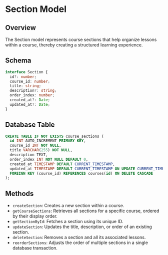 # Section Model

## Overview

The Section model represents course sections that help organize lessons within a course, thereby creating a structured learning experience.

## Schema

```typescript
interface Section {
  id?: number;
  course_id: number;
  title: string;
  description?: string;
  order_index: number;
  created_at?: Date;
  updated_at?: Date;
}
```

## Database Table

```sql
CREATE TABLE IF NOT EXISTS course_sections (
  id INT AUTO_INCREMENT PRIMARY KEY,
  course_id INT NOT NULL,
  title VARCHAR(255) NOT NULL,
  description TEXT,
  order_index INT NOT NULL DEFAULT 0,
  created_at TIMESTAMP DEFAULT CURRENT_TIMESTAMP,
  updated_at TIMESTAMP DEFAULT CURRENT_TIMESTAMP ON UPDATE CURRENT_TIMESTAMP,
  FOREIGN KEY (course_id) REFERENCES courses(id) ON DELETE CASCADE
);
```

## Methods

- `createSection`: Creates a new section within a course.
- `getCourseSections`: Retrieves all sections for a specific course, ordered by their display order.
- `getSectionById`: Fetches a section using its unique ID.
- `updateSection`: Updates the title, description, or order of an existing section.
- `deleteSection`: Removes a section and all its associated lessons.
- `reorderSections`: Adjusts the order of multiple sections in a single database transaction.
